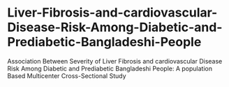 # Liver-Fibrosis-and-cardiovascular-Disease-Risk-Among-Diabetic-and-Prediabetic-Bangladeshi-People
Association Between Severity of Liver Fibrosis and cardiovascular Disease Risk Among Diabetic and Prediabetic Bangladeshi People: A population Based Multicenter Cross-Sectional Study
